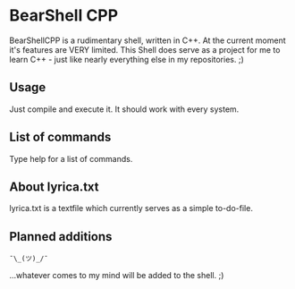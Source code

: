 
# BearShell CPP

BearShellCPP is a rudimentary shell, written in C++. At the current moment it's features are VERY limited. This Shell does serve as a project for me to learn C++ - just like nearly everything else in my repositories. ;)

## Usage

Just compile and execute it. It should work with every system. 

## List of commands

Type help for a list of commands.

## About lyrica.txt
lyrica.txt is a textfile which currently serves as a simple to-do-file.

## Planned additions

    ¯\_(ツ)_/¯

...whatever comes to my mind will be added to the shell. ;)
